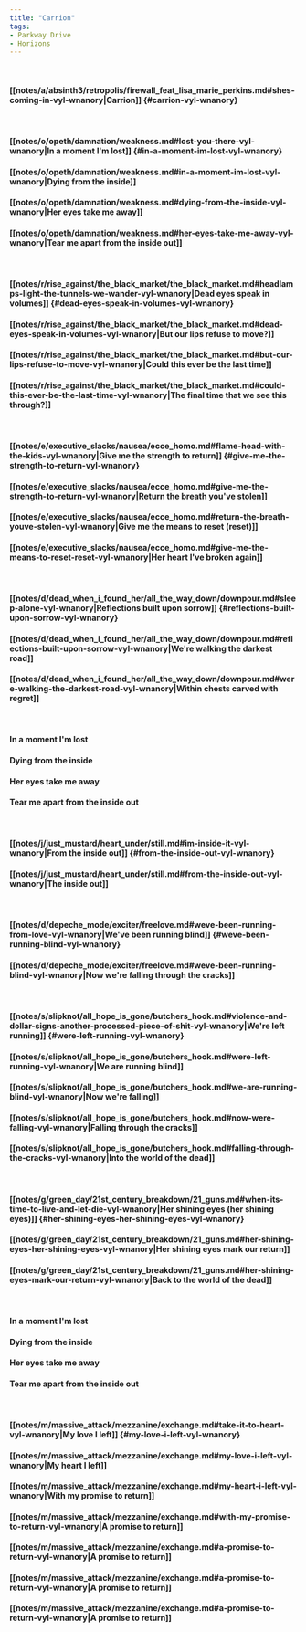 ```yaml
---
title: "Carrion"
tags:
- Parkway Drive
- Horizons
---
```

&nbsp;
#### [[notes/a/absinth3/retropolis/firewall_feat_lisa_marie_perkins.md#shes-coming-in-vyl-wnanory|Carrion]] {#carrion-vyl-wnanory}
&nbsp;
#### [[notes/o/opeth/damnation/weakness.md#lost-you-there-vyl-wnanory|In a moment I'm lost]] {#in-a-moment-im-lost-vyl-wnanory}
#### [[notes/o/opeth/damnation/weakness.md#in-a-moment-im-lost-vyl-wnanory|Dying from the inside]]
#### [[notes/o/opeth/damnation/weakness.md#dying-from-the-inside-vyl-wnanory|Her eyes take me away]]
#### [[notes/o/opeth/damnation/weakness.md#her-eyes-take-me-away-vyl-wnanory|Tear me apart from the inside out]]
&nbsp;
#### [[notes/r/rise_against/the_black_market/the_black_market.md#headlamps-light-the-tunnels-we-wander-vyl-wnanory|Dead eyes speak in volumes]] {#dead-eyes-speak-in-volumes-vyl-wnanory}
#### [[notes/r/rise_against/the_black_market/the_black_market.md#dead-eyes-speak-in-volumes-vyl-wnanory|But our lips refuse to move?]]
#### [[notes/r/rise_against/the_black_market/the_black_market.md#but-our-lips-refuse-to-move-vyl-wnanory|Could this ever be the last time]]
#### [[notes/r/rise_against/the_black_market/the_black_market.md#could-this-ever-be-the-last-time-vyl-wnanory|The final time that we see this through?]]
&nbsp;
#### [[notes/e/executive_slacks/nausea/ecce_homo.md#flame-head-with-the-kids-vyl-wnanory|Give me the strength to return]] {#give-me-the-strength-to-return-vyl-wnanory}
#### [[notes/e/executive_slacks/nausea/ecce_homo.md#give-me-the-strength-to-return-vyl-wnanory|Return the breath you've stolen]]
#### [[notes/e/executive_slacks/nausea/ecce_homo.md#return-the-breath-youve-stolen-vyl-wnanory|Give me the means to reset (reset)]]
#### [[notes/e/executive_slacks/nausea/ecce_homo.md#give-me-the-means-to-reset-reset-vyl-wnanory|Her heart I've broken again]]
&nbsp;
#### [[notes/d/dead_when_i_found_her/all_the_way_down/downpour.md#sleep-alone-vyl-wnanory|Reflections built upon sorrow]] {#reflections-built-upon-sorrow-vyl-wnanory}
#### [[notes/d/dead_when_i_found_her/all_the_way_down/downpour.md#reflections-built-upon-sorrow-vyl-wnanory|We're walking the darkest road]]
#### [[notes/d/dead_when_i_found_her/all_the_way_down/downpour.md#were-walking-the-darkest-road-vyl-wnanory|Within chests carved with regret]]
&nbsp;
#### In a moment I'm lost
#### Dying from the inside
#### Her eyes take me away
#### Tear me apart from the inside out
&nbsp;
#### [[notes/j/just_mustard/heart_under/still.md#im-inside-it-vyl-wnanory|From the inside out]] {#from-the-inside-out-vyl-wnanory}
#### [[notes/j/just_mustard/heart_under/still.md#from-the-inside-out-vyl-wnanory|The inside out]]
&nbsp;
#### [[notes/d/depeche_mode/exciter/freelove.md#weve-been-running-from-love-vyl-wnanory|We've been running blind]] {#weve-been-running-blind-vyl-wnanory}
#### [[notes/d/depeche_mode/exciter/freelove.md#weve-been-running-blind-vyl-wnanory|Now we're falling through the cracks]]
&nbsp;
#### [[notes/s/slipknot/all_hope_is_gone/butchers_hook.md#violence-and-dollar-signs-another-processed-piece-of-shit-vyl-wnanory|We're left running]] {#were-left-running-vyl-wnanory}
#### [[notes/s/slipknot/all_hope_is_gone/butchers_hook.md#were-left-running-vyl-wnanory|We are running blind]]
#### [[notes/s/slipknot/all_hope_is_gone/butchers_hook.md#we-are-running-blind-vyl-wnanory|Now we're falling]]
#### [[notes/s/slipknot/all_hope_is_gone/butchers_hook.md#now-were-falling-vyl-wnanory|Falling through the cracks]]
#### [[notes/s/slipknot/all_hope_is_gone/butchers_hook.md#falling-through-the-cracks-vyl-wnanory|Into the world of the dead]]
&nbsp;
#### [[notes/g/green_day/21st_century_breakdown/21_guns.md#when-its-time-to-live-and-let-die-vyl-wnanory|Her shining eyes (her shining eyes)]] {#her-shining-eyes-her-shining-eyes-vyl-wnanory}
#### [[notes/g/green_day/21st_century_breakdown/21_guns.md#her-shining-eyes-her-shining-eyes-vyl-wnanory|Her shining eyes mark our return]]
#### [[notes/g/green_day/21st_century_breakdown/21_guns.md#her-shining-eyes-mark-our-return-vyl-wnanory|Back to the world of the dead]]
&nbsp;
#### In a moment I'm lost
#### Dying from the inside
#### Her eyes take me away
#### Tear me apart from the inside out
&nbsp;
#### [[notes/m/massive_attack/mezzanine/exchange.md#take-it-to-heart-vyl-wnanory|My love I left]] {#my-love-i-left-vyl-wnanory}
#### [[notes/m/massive_attack/mezzanine/exchange.md#my-love-i-left-vyl-wnanory|My heart I left]]
#### [[notes/m/massive_attack/mezzanine/exchange.md#my-heart-i-left-vyl-wnanory|With my promise to return]]
#### [[notes/m/massive_attack/mezzanine/exchange.md#with-my-promise-to-return-vyl-wnanory|A promise to return]]
#### [[notes/m/massive_attack/mezzanine/exchange.md#a-promise-to-return-vyl-wnanory|A promise to return]]
#### [[notes/m/massive_attack/mezzanine/exchange.md#a-promise-to-return-vyl-wnanory|A promise to return]]
#### [[notes/m/massive_attack/mezzanine/exchange.md#a-promise-to-return-vyl-wnanory|A promise to return]]
